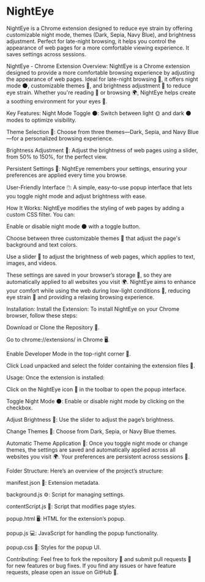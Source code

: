 # NightEye
NightEye is a Chrome extension designed to reduce eye strain by offering customizable night mode, themes (Dark, Sepia, Navy Blue), and brightness adjustment. Perfect for late-night browsing, it helps you control the appearance of web pages for a more comfortable viewing experience. It saves settings across sessions.

NightEye - Chrome Extension
Overview:
NightEye is a Chrome extension designed to provide a more comfortable browsing experience by adjusting the appearance of web pages. Ideal for late-night browsing 🌙, it offers night mode 🌑, customizable themes 🎨, and brightness adjustment 🔆 to reduce eye strain. Whether you're reading 📖 or browsing 🌍, NightEye helps create a soothing environment for your eyes 👀.

Key Features:
Night Mode Toggle 🌑: Switch between light 🌞 and dark 🌑 modes to optimize visibility.

Theme Selection 🎨: Choose from three themes—Dark, Sepia, and Navy Blue—for a personalized browsing experience.

Brightness Adjustment 🔆: Adjust the brightness of web pages using a slider, from 50% to 150%, for the perfect view.

Persistent Settings 💾: NightEye remembers your settings, ensuring your preferences are applied every time you browse.

User-Friendly Interface 🖱️: A simple, easy-to-use popup interface that lets you toggle night mode and adjust brightness with ease.

How It Works:
NightEye modifies the styling of web pages by adding a custom CSS filter. You can:

Enable or disable night mode 🌑 with a toggle button.

Choose between three customizable themes 🎨 that adjust the page's background and text colors.

Use a slider 🔆 to adjust the brightness of web pages, which applies to text, images, and videos.

These settings are saved in your browser’s storage 💾, so they are automatically applied to all websites you visit 🌍. NightEye aims to enhance your comfort while using the web during low-light conditions 🌙, reducing eye strain 👀 and providing a relaxing browsing experience.

Installation:
Install the Extension: To install NightEye on your Chrome browser, follow these steps:

Download or Clone the Repository 📂.

Go to chrome://extensions/ in Chrome 🖥️.

Enable Developer Mode in the top-right corner 🔧.

Click Load unpacked and select the folder containing the extension files 📁.

Usage: Once the extension is installed:

Click on the NightEye icon 🦉 in the toolbar to open the popup interface.

Toggle Night Mode 🌑: Enable or disable night mode by clicking on the checkbox.

Adjust Brightness 🔆: Use the slider to adjust the page’s brightness.

Change Themes 🎨: Choose from Dark, Sepia, or Navy Blue themes.

Automatic Theme Application 🔄:
Once you toggle night mode or change themes, the settings are saved and automatically applied across all websites you visit 🌍. Your preferences are persistent across sessions 🔁.

Folder Structure:
Here’s an overview of the project’s structure:

manifest.json 📜: Extension metadata.

background.js ⚙️: Script for managing settings.

contentScript.js 📄: Script that modifies page styles.

popup.html 🖥️: HTML for the extension’s popup.

popup.js 💻: JavaScript for handling the popup functionality.

popup.css 🎨: Styles for the popup UI.

Contributing:
Feel free to fork the repository 🍴 and submit pull requests 🔀 for new features or bug fixes. If you find any issues or have feature requests, please open an issue on GitHub 🐞.
